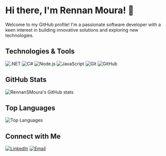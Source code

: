 # Hi there, I'm Rennan Moura! 👋

Welcome to my GitHub profile! I'm a passionate software developer with a keen interest in building innovative solutions and exploring new technologies.

## Technologies & Tools

![.NET](https://img.shields.io/badge/-.NET-512BD4?style=flat&logo=dot-net&logoColor=white)
![C#](https://img.shields.io/badge/-C%23-239120?style=flat&logo=c-sharp&logoColor=white)
![Node.js](https://img.shields.io/badge/-Node.js-339933?style=flat&logo=node.js&logoColor=white)
![JavaScript](https://img.shields.io/badge/-JavaScript-F7DF1E?style=flat&logo=javascript&logoColor=black)
![Git](https://img.shields.io/badge/-Git-F05032?style=flat&logo=git&logoColor=white)
![GitHub](https://img.shields.io/badge/-GitHub-181717?style=flat&logo=github&logoColor=white)

## GitHub Stats

![RennanSMoura's GitHub stats](https://github-readme-stats.vercel.app/api?username=RennanSMoura&show_icons=true&theme=radical)

## Top Languages

![Top Languages](https://github-readme-stats.vercel.app/api/top-langs/?username=RennanSMoura&layout=compact&theme=radical&langs_count=6&hide=css,html)

## Connect with Me

[![LinkedIn](https://img.shields.io/badge/-LinkedIn-0077B5?style=flat&logo=linkedin&logoColor=white)](http://linkedin.com/in/rennan-moura/)
[![Email](https://img.shields.io/badge/-Email-D14836?style=flat&logo=gmail&logoColor=white)](mailto:rsmoura252@gmail.com)

